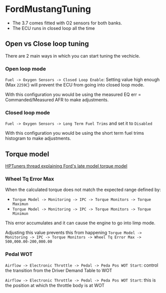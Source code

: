 # FordMustangTuning

* The 3.7 comes fitted with O2 sensors for both banks.
* The ECU runs in closed loop all the time

## Open vs Close loop tuning
There are 2 main ways in which you can start tuning the vechicle.

### Open loop mode

`Fuel -> Oxygen Sensors -> Closed Loop Enable`: Setting value high enough (Max `2259C`) will prevent the ECU from going into closed loop mode.

With this configuration you would be using the measured EQ err = Commanded/Measured AFR to make adjustments.

### Closed loop mode

`Fuel -> Oxygen Sensors -> Long Term Fuel Trims` and set it to `Disabled`

With this configuration you would be using the short term fuel trims histogram to make adjustments.

## Torque model

[HPTuners thread explaining Ford's late model torque model](https://forum.hptuners.com/showthread.php?69606-Late-model-Ford-s-Torque-Control-ETC-System&highlight=Wheel+Error+Max)

### Wheel Tq Error Max
When the calculated torque does not match the expected range defined by:
- `Torque Model -> Monitoring -> IPC -> Torque Monitors -> Torque Maximun`
- `Torque Model -> Monitoring -> IPC -> Torque Monitors -> Torque Minimun`
  
This error accumulates and it can cause the engine to go into limp mode.

Adjusting this value prevents this from happening
`Torque Model -> Monitoring -> IPC -> Torque Monitors -> Wheel Tq Error Max -> 500,000.00-200,000.00`

### Pedal WOT

 `Airflow -> Electronic Throttle -> Pedal -> Peda Pos WOT Start`: control the transition from the Driver Demand Table to WOT
 
 `Airflow -> Electronic Throttle -> Pedal -> Peda Pos WOT Start`: this is the position at which the throttle body is at WOT


    
